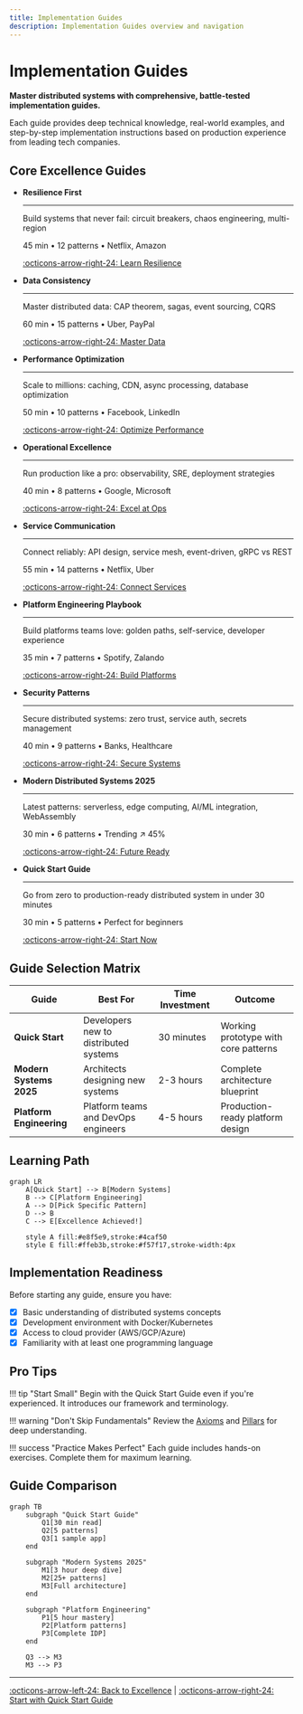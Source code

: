 ```yaml
---
title: Implementation Guides
description: Implementation Guides overview and navigation
---
```


# Implementation Guides

**Master distributed systems with comprehensive, battle-tested implementation guides.**

<div class="guide-intro">
    <p class="lead">Each guide provides deep technical knowledge, real-world examples, and step-by-step implementation instructions based on production experience from leading tech companies.</p>
</div>

## Core Excellence Guides

<div class="grid cards" markdown>

-   **Resilience First**

    ---
    
    Build systems that never fail: circuit breakers, chaos engineering, multi-region
    
    45 min • 12 patterns • Netflix, Amazon
    
    [:octicons-arrow-right-24: Learn Resilience](../../excellence/implementation-guides/resilience-first.md)

-   **Data Consistency**

    ---
    
    Master distributed data: CAP theorem, sagas, event sourcing, CQRS
    
    60 min • 15 patterns • Uber, PayPal
    
    [:octicons-arrow-right-24: Master Data](../../excellence/implementation-guides/data-consistency.md)

-   **Performance Optimization**

    ---
    
    Scale to millions: caching, CDN, async processing, database optimization
    
    50 min • 10 patterns • Facebook, LinkedIn
    
    [:octicons-arrow-right-24: Optimize Performance](../../excellence/implementation-guides/performance-optimization.md)

-   **Operational Excellence**

    ---
    
    Run production like a pro: observability, SRE, deployment strategies
    
    40 min • 8 patterns • Google, Microsoft
    
    [:octicons-arrow-right-24: Excel at Ops](../../excellence/implementation-guides/operational-excellence.md)

-   **Service Communication**

    ---
    
    Connect reliably: API design, service mesh, event-driven, gRPC vs REST
    
    55 min • 14 patterns • Netflix, Uber
    
    [:octicons-arrow-right-24: Connect Services](../../excellence/implementation-guides/service-communication.md)

-   **Platform Engineering Playbook**

    ---
    
    Build platforms teams love: golden paths, self-service, developer experience
    
    35 min • 7 patterns • Spotify, Zalando
    
    [:octicons-arrow-right-24: Build Platforms](../../excellence/implementation-guides/platform-engineering-playbook.md)

-   **Security Patterns**

    ---
    
    Secure distributed systems: zero trust, service auth, secrets management
    
    40 min • 9 patterns • Banks, Healthcare
    
    [:octicons-arrow-right-24: Secure Systems](../../excellence/implementation-guides/security-patterns.md)

-   **Modern Distributed Systems 2025**

    ---
    
    Latest patterns: serverless, edge computing, AI/ML integration, WebAssembly
    
    30 min • 6 patterns • Trending ↗️ 45%
    
    [:octicons-arrow-right-24: Future Ready](../../excellence/implementation-guides/modern-distributed-systems-2025.md)

-   **Quick Start Guide**

    ---
    
    Go from zero to production-ready distributed system in under 30 minutes
    
    30 min • 5 patterns • Perfect for beginners
    
    [:octicons-arrow-right-24: Start Now](../../excellence/implementation-guides/quick-start-guide.md)

</div>

## Guide Selection Matrix

| Guide | Best For | Time Investment | Outcome |
|-------|----------|-----------------|---------|
| **Quick Start** | Developers new to distributed systems | 30 minutes | Working prototype with core patterns |
| **Modern Systems 2025** | Architects designing new systems | 2-3 hours | Complete architecture blueprint |
| **Platform Engineering** | Platform teams and DevOps engineers | 4-5 hours | Production-ready platform design |

## Learning Path

```mermaid
graph LR
    A[Quick Start] --> B[Modern Systems]
    B --> C[Platform Engineering]
    A --> D[Pick Specific Pattern]
    D --> B
    C --> E[Excellence Achieved!]
    
    style A fill:#e8f5e9,stroke:#4caf50
    style E fill:#ffeb3b,stroke:#f57f17,stroke-width:4px
```

## Implementation Readiness

Before starting any guide, ensure you have:

- [x] Basic understanding of distributed systems concepts
- [x] Development environment with Docker/Kubernetes
- [x] Access to cloud provider (AWS/GCP/Azure)
- [x] Familiarity with at least one programming language

## Pro Tips

!!! tip "Start Small"
    Begin with the Quick Start Guide even if you're experienced. It introduces our framework and terminology.

!!! warning "Don't Skip Fundamentals"
    Review the [Axioms](../../core-principles/laws/) and [Pillars](../../core-principles/pillars/) for deep understanding.

!!! success "Practice Makes Perfect"
    Each guide includes hands-on exercises. Complete them for maximum learning.

## Guide Comparison

```mermaid
graph TB
    subgraph "Quick Start Guide"
        Q1[30 min read]
        Q2[5 patterns]
        Q3[1 sample app]
    end
    
    subgraph "Modern Systems 2025"
        M1[3 hour deep dive]
        M2[25+ patterns]
        M3[Full architecture]
    end
    
    subgraph "Platform Engineering"
        P1[5 hour mastery]
        P2[Platform patterns]
        P3[Complete IDP]
    end
    
    Q3 --> M3
    M3 --> P3
```

---

[:octicons-arrow-left-24: Back to Excellence](../index.md) | [:octicons-arrow-right-24: Start with Quick Start Guide](../../excellence/implementation-guides/quick-start-guide.md)